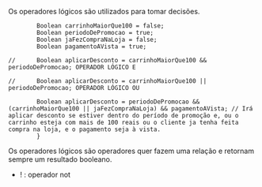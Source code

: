 Os operadores lógicos são utilizados para tomar decisões.
```
        Boolean carrinhoMaiorQue100 = false;
		Boolean periodoDePromocao = true;
		Boolean jaFezCompraNaLoja = false;
		Boolean pagamentoAVista = true;
		
//		Boolean aplicarDesconto = carrinhoMaiorQue100 && periodoDePromocao; OPERADOR LÓGICO E
		
//		Boolean aplicarDesconto = carrinhoMaiorQue100 || periodoDePromocao; OPERADOR LÓGICO OU
		
		Boolean aplicarDesconto = periodoDePromocao && (carrinhoMaiorQue100 || jaFezCompraNaLoja) && pagamentoAVista; // Irá aplicar desconto se estiver dentro do período de promoção e, ou o carrinho esteja com mais de 100 reais ou o cliente ja tenha feita compra na loja, e o pagamento seja à vista.
		}
```
Os operadores lógicos são operadores quer fazem uma relação e retornam sempre um resultado booleano.
- ! : operador not
